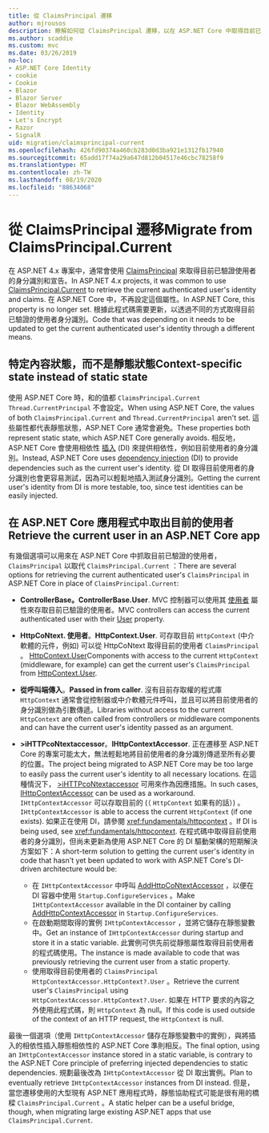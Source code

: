 ```yaml
---
title: 從 ClaimsPrincipal 遷移
author: mjrousos
description: 瞭解如何從 ClaimsPrincipal 遷移，以在 ASP.NET Core 中取得目前已驗證的使用者身分識別和宣告。
ms.author: scaddie
ms.custom: mvc
ms.date: 03/26/2019
no-loc:
- ASP.NET Core Identity
- cookie
- Cookie
- Blazor
- Blazor Server
- Blazor WebAssembly
- Identity
- Let's Encrypt
- Razor
- SignalR
uid: migration/claimsprincipal-current
ms.openlocfilehash: 426fd90374a460cb283d0d3ba921e1312fb17940
ms.sourcegitcommit: 65add17f74a29a647d812b04517e46cbc78258f9
ms.translationtype: MT
ms.contentlocale: zh-TW
ms.lasthandoff: 08/19/2020
ms.locfileid: "88634068"
---
```

# <a name="migrate-from-claimsprincipalcurrent"></a><span data-ttu-id="b88d1-103">從 ClaimsPrincipal 遷移</span><span class="sxs-lookup"><span data-stu-id="b88d1-103">Migrate from ClaimsPrincipal.Current</span></span>

<span data-ttu-id="b88d1-104">在 ASP.NET 4.x 專案中，通常會使用 [ClaimsPrincipal](/dotnet/api/system.security.claims.claimsprincipal.current) 來取得目前已驗證使用者的身分識別和宣告。</span><span class="sxs-lookup"><span data-stu-id="b88d1-104">In ASP.NET 4.x projects, it was common to use [ClaimsPrincipal.Current](/dotnet/api/system.security.claims.claimsprincipal.current) to retrieve the current authenticated user's identity and claims.</span></span> <span data-ttu-id="b88d1-105">在 ASP.NET Core 中，不再設定這個屬性。</span><span class="sxs-lookup"><span data-stu-id="b88d1-105">In ASP.NET Core, this property is no longer set.</span></span> <span data-ttu-id="b88d1-106">根據此程式碼需要更新，以透過不同的方式取得目前已驗證的使用者身分識別。</span><span class="sxs-lookup"><span data-stu-id="b88d1-106">Code that was depending on it needs to be updated to get the current authenticated user's identity through a different means.</span></span>

## <a name="context-specific-state-instead-of-static-state"></a><span data-ttu-id="b88d1-107">特定內容狀態，而不是靜態狀態</span><span class="sxs-lookup"><span data-stu-id="b88d1-107">Context-specific state instead of static state</span></span>

<span data-ttu-id="b88d1-108">使用 ASP.NET Core 時，和的值都 `ClaimsPrincipal.Current` `Thread.CurrentPrincipal` 不會設定。</span><span class="sxs-lookup"><span data-stu-id="b88d1-108">When using ASP.NET Core, the values of both `ClaimsPrincipal.Current` and `Thread.CurrentPrincipal` aren't set.</span></span> <span data-ttu-id="b88d1-109">這些屬性都代表靜態狀態，ASP.NET Core 通常會避免。</span><span class="sxs-lookup"><span data-stu-id="b88d1-109">These properties both represent static state, which ASP.NET Core generally avoids.</span></span> <span data-ttu-id="b88d1-110">相反地，ASP.NET Core 會使用相依性 [插入](xref:fundamentals/dependency-injection) (DI) 來提供相依性，例如目前使用者的身分識別。</span><span class="sxs-lookup"><span data-stu-id="b88d1-110">Instead, ASP.NET Core uses [dependency injection](xref:fundamentals/dependency-injection) (DI) to provide dependencies such as the current user's identity.</span></span> <span data-ttu-id="b88d1-111">從 DI 取得目前使用者的身分識別也會更容易測試，因為可以輕鬆地插入測試身分識別。</span><span class="sxs-lookup"><span data-stu-id="b88d1-111">Getting the current user's identity from DI is more testable, too, since test identities can be easily injected.</span></span>

## <a name="retrieve-the-current-user-in-an-aspnet-core-app"></a><span data-ttu-id="b88d1-112">在 ASP.NET Core 應用程式中取出目前的使用者</span><span class="sxs-lookup"><span data-stu-id="b88d1-112">Retrieve the current user in an ASP.NET Core app</span></span>

<span data-ttu-id="b88d1-113">有幾個選項可以用來在 ASP.NET Core 中抓取目前已驗證的使用者， `ClaimsPrincipal` 以取代 `ClaimsPrincipal.Current` ：</span><span class="sxs-lookup"><span data-stu-id="b88d1-113">There are several options for retrieving the current authenticated user's `ClaimsPrincipal` in ASP.NET Core in place of `ClaimsPrincipal.Current`:</span></span>

* <span data-ttu-id="b88d1-114">**ControllerBase。**</span><span class="sxs-lookup"><span data-stu-id="b88d1-114">**ControllerBase.User**.</span></span> <span data-ttu-id="b88d1-115">MVC 控制器可以使用其 [使用者](/dotnet/api/microsoft.aspnetcore.mvc.controllerbase.user) 屬性來存取目前已驗證的使用者。</span><span class="sxs-lookup"><span data-stu-id="b88d1-115">MVC controllers can access the current authenticated user with their [User](/dotnet/api/microsoft.aspnetcore.mvc.controllerbase.user) property.</span></span>
* <span data-ttu-id="b88d1-116">**HttpCoNtext. 使用者**。</span><span class="sxs-lookup"><span data-stu-id="b88d1-116">**HttpContext.User**.</span></span> <span data-ttu-id="b88d1-117">可存取目前 `HttpContext` (中介軟體的元件，例如) 可以從 HttpCoNtext 取得目前的使用者 `ClaimsPrincipal` 。 [HttpContext.User](/dotnet/api/microsoft.aspnetcore.http.httpcontext.user)</span><span class="sxs-lookup"><span data-stu-id="b88d1-117">Components with access to the current `HttpContext` (middleware, for example) can get the current user's `ClaimsPrincipal` from [HttpContext.User](/dotnet/api/microsoft.aspnetcore.http.httpcontext.user).</span></span>
* <span data-ttu-id="b88d1-118">**從呼叫端傳入**。</span><span class="sxs-lookup"><span data-stu-id="b88d1-118">**Passed in from caller**.</span></span> <span data-ttu-id="b88d1-119">沒有目前存取權的程式庫 `HttpContext` 通常會從控制器或中介軟體元件呼叫，並且可以將目前使用者的身分識別做為引數傳遞。</span><span class="sxs-lookup"><span data-stu-id="b88d1-119">Libraries without access to the current `HttpContext` are often called from controllers or middleware components and can have the current user's identity passed as an argument.</span></span>
* <span data-ttu-id="b88d1-120">**>iHTTPcoNtextaccessor**。</span><span class="sxs-lookup"><span data-stu-id="b88d1-120">**IHttpContextAccessor**.</span></span> <span data-ttu-id="b88d1-121">正在遷移至 ASP.NET Core 的專案可能太大，無法輕鬆地將目前使用者的身分識別傳遞至所有必要的位置。</span><span class="sxs-lookup"><span data-stu-id="b88d1-121">The project being migrated to ASP.NET Core may be too large to easily pass the current user's identity to all necessary locations.</span></span> <span data-ttu-id="b88d1-122">在這種情況下， [>iHTTPcoNtextaccessor](/dotnet/api/microsoft.aspnetcore.http.ihttpcontextaccessor) 可用來作為因應措施。</span><span class="sxs-lookup"><span data-stu-id="b88d1-122">In such cases, [IHttpContextAccessor](/dotnet/api/microsoft.aspnetcore.http.ihttpcontextaccessor) can be used as a workaround.</span></span> <span data-ttu-id="b88d1-123">`IHttpContextAccessor` 可以存取目前的 (（ `HttpContext` 如果有的話）) 。</span><span class="sxs-lookup"><span data-stu-id="b88d1-123">`IHttpContextAccessor` is able to access the current `HttpContext` (if one exists).</span></span> <span data-ttu-id="b88d1-124">如果正在使用 DI，請參閱 <xref:fundamentals/httpcontext> 。</span><span class="sxs-lookup"><span data-stu-id="b88d1-124">If DI is being used, see <xref:fundamentals/httpcontext>.</span></span> <span data-ttu-id="b88d1-125">在程式碼中取得目前使用者的身分識別，但尚未更新為使用 ASP.NET Core 的 DI 驅動架構的短期解決方案如下：</span><span class="sxs-lookup"><span data-stu-id="b88d1-125">A short-term solution to getting the current user's identity in code that hasn't yet been updated to work with ASP.NET Core's DI-driven architecture would be:</span></span>

  * <span data-ttu-id="b88d1-126">在 `IHttpContextAccessor` 中呼叫 [AddHttpCoNtextAccessor](https://github.com/aspnet/Hosting/issues/793) ，以便在 DI 容器中使用 `Startup.ConfigureServices` 。</span><span class="sxs-lookup"><span data-stu-id="b88d1-126">Make `IHttpContextAccessor` available in the DI container by calling [AddHttpContextAccessor](https://github.com/aspnet/Hosting/issues/793) in `Startup.ConfigureServices`.</span></span>
  * <span data-ttu-id="b88d1-127">在啟動期間取得的實例 `IHttpContextAccessor` ，並將它儲存在靜態變數中。</span><span class="sxs-lookup"><span data-stu-id="b88d1-127">Get an instance of `IHttpContextAccessor` during startup and store it in a static variable.</span></span> <span data-ttu-id="b88d1-128">此實例可供先前從靜態屬性取得目前使用者的程式碼使用。</span><span class="sxs-lookup"><span data-stu-id="b88d1-128">The instance is made available to code that was previously retrieving the current user from a static property.</span></span>
  * <span data-ttu-id="b88d1-129">使用取得目前使用者的 `ClaimsPrincipal` `HttpContextAccessor.HttpContext?.User` 。</span><span class="sxs-lookup"><span data-stu-id="b88d1-129">Retrieve the current user's `ClaimsPrincipal` using `HttpContextAccessor.HttpContext?.User`.</span></span> <span data-ttu-id="b88d1-130">如果在 HTTP 要求的內容之外使用此程式碼，則 `HttpContext` 為 null。</span><span class="sxs-lookup"><span data-stu-id="b88d1-130">If this code is used outside of the context of an HTTP request, the `HttpContext` is null.</span></span>

<span data-ttu-id="b88d1-131">最後一個選項（使用 `IHttpContextAccessor` 儲存在靜態變數中的實例），與將插入的相依性插入靜態相依性的 ASP.NET Core 準則相反。</span><span class="sxs-lookup"><span data-stu-id="b88d1-131">The final option, using an `IHttpContextAccessor` instance stored in a static variable, is contrary to the ASP.NET Core principle of preferring injected dependencies to static dependencies.</span></span> <span data-ttu-id="b88d1-132">規劃最後改為 `IHttpContextAccessor` 從 DI 取出實例。</span><span class="sxs-lookup"><span data-stu-id="b88d1-132">Plan to eventually retrieve `IHttpContextAccessor` instances from DI instead.</span></span> <span data-ttu-id="b88d1-133">但是，當您遷移使用的大型現有 ASP.NET 應用程式時，靜態協助程式可能是很有用的橋樑 `ClaimsPrincipal.Current` 。</span><span class="sxs-lookup"><span data-stu-id="b88d1-133">A static helper can be a useful bridge, though, when migrating large existing ASP.NET apps that use `ClaimsPrincipal.Current`.</span></span>
